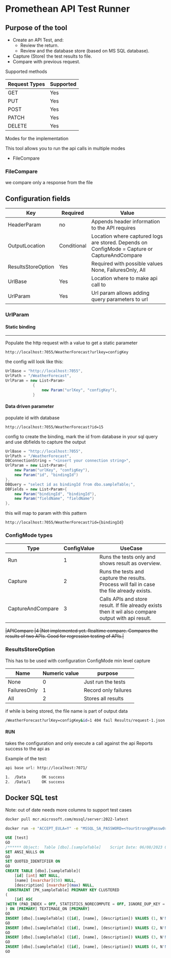 # Promethean API Test Runner

## Purpose of the tool
- Create an API Test, and: 
    - Review the return.
    - Review and the database store (based on MS SQL database).
- Capture (Store) the test results to file.
- Compare with previous request.

Supported methods

 |Request Types |Supported  |
 |--            |--         |
 |GET           |Yes        |
 |PUT           |Yes        |
 |POST          |Yes        |
 |PATCH         |Yes        |
 |DELETE        |Yes        |

Modes for the implementation

This tool allows you to run the api calls in multiple modes
- FileCompare

### FileCompare
we compare only a response from the file

## Configuration fields

|Key|Required|Value|
|--|--|--|
|HeaderParam|no| Appends header information to the API requires|
|OutputLocation|Conditional|Location where captured logs are stored. Depends on ConfigMode = Capture or CaptureAndCompare|
|ResultsStoreOption|Yes|Required with possible values None, FailuresOnly, All|
|UrlBase|Yes | Location where to make api call to|
|UrlParam|Yes|Url param allows adding query parameters to url|

### UrlParam

#### Static binding
----
Populate the http request with a value to get a static parameter

```url
http://localhost:7055/WeatherForecast?urlkey=configKey
```
the config will look like this:

```c#
UrlBase = "http://localhost:7055",
UrlPath = "/WeatherForecast",
UrlParam = new List<Param>
            {
                new Param("urlKey", "configKey"),
            }
```

#### Data driven parameter

populate id with database

```url
http://localhost:7055/WeatherForecast?id=15
```

config to create the binding, mark the id from database in your sql query and use dbfields to capture the output

```c#
UrlBase = "http://localhost:7055",
UrlPath = "/WeatherForecast",
DBConnectionString = "<insert your connection string>",
UrlParam = new List<Param>{
    new Param("urlKey", "configKey"),
    new Param("id", "bindingId")
},
DBQuery = "select id as bindingId from dbo.sampleTable;",
DBFields = new List<Param>{
    new Param("bindingId", "bindingId"),
    new Param("fieldName", "fieldName")
},
```

this will map to param with this pattern

```url
http://localhost:7055/WeatherForecast?id={bindingId}
```

### ConfigMode types

|Type                   |ConfigValue|UseCase|
|--                     |--         |--|
|Run                    |1          |Runs the tests only and shows result as overview.|
|Capture                |2          |Runs the tests and capture the results. Process will fail in case the file already exists. |
|CaptureAndCompare      |3          |Calls APIs and store result. If file already exists then it wil also compare output with api result.|

~~|APICompare             |4 |Not implemented yet. Realtime compare. Compares the results of two APIs. Good for regression testing of APIs.|~~

### ResultsStoreOption

This has to be used with configuration ConfigMode min level capture

|Name                   |Numeric value| purpose|
|--                     |--           |--|
|None                   | 0           |Just run the tests|
|FailuresOnly           | 1           |Record only failures|
|All                    | 2           |Stores all results|


if while is being stored, the file name is part of output data
```bash
/WeatherForecast?urlKey=configKey&id=1 404 fail Results/request-1.json
```
    
#### RUN

takes the configuration and only execute a call against the api
Reports success to the api as

Example of the test:
```bash
api base url: http://localhost:7071/

1.  /Data		OK success
2.  /Data/1		OK success
```


## Docker SQL test

Note: out of date needs more columns to support test cases

```bash
docker pull mcr.microsoft.com/mssql/server:2022-latest
```


```bash
docker run -e "ACCEPT_EULA=Y" -e "MSSQL_SA_PASSWORD=<YourStrong@Passw0rd>" -p 1433:1433 --name sql1 --hostname sql1  -d  mcr.microsoft.com/mssql/server:2022-latest
```


```SQL
USE [test]
GO
/****** Object:  Table [dbo].[sampleTable]    Script Date: 06/08/2023 02:46:50 ******/
SET ANSI_NULLS ON
GO
SET QUOTED_IDENTIFIER ON
GO
CREATE TABLE [dbo].[sampleTable](
	[id] [int] NOT NULL,
	[name] [nvarchar](50) NULL,
	[description] [nvarchar](max) NULL,
 CONSTRAINT [PK_sampleTable] PRIMARY KEY CLUSTERED 
(
	[id] ASC
)WITH (PAD_INDEX = OFF, STATISTICS_NORECOMPUTE = OFF, IGNORE_DUP_KEY = OFF, ALLOW_ROW_LOCKS = ON, ALLOW_PAGE_LOCKS = ON, OPTIMIZE_FOR_SEQUENTIAL_KEY = OFF) ON [PRIMARY]
) ON [PRIMARY] TEXTIMAGE_ON [PRIMARY]
GO
INSERT [dbo].[sampleTable] ([id], [name], [description]) VALUES (1, N'Name', N'description')
GO
INSERT [dbo].[sampleTable] ([id], [name], [description]) VALUES (2, N'Name2', N'descriptopn2')
GO
INSERT [dbo].[sampleTable] ([id], [name], [description]) VALUES (3, N'Name3', N'description3')
GO
INSERT [dbo].[sampleTable] ([id], [name], [description]) VALUES (4, N'Name4', N'descirption 2')
GO
```
